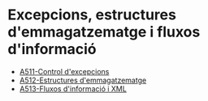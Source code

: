 # Excepcions, estructures d'emmagatzematge i fluxos d'informació

* [A511-Control d'excepcions](https://github.com/josemorp/prog/wiki/excepcions)
* [A512-Estructures d'emmagatzematge](https://docencia.proven.cat/jmoreno/wiki/doku.php?id=docencia:dam:m03:uf5:a512)
* [A513-Fluxos d'informació i XML](https://docencia.proven.cat/jmoreno/wiki/doku.php?id=docencia:dam:m03:uf5:a513)